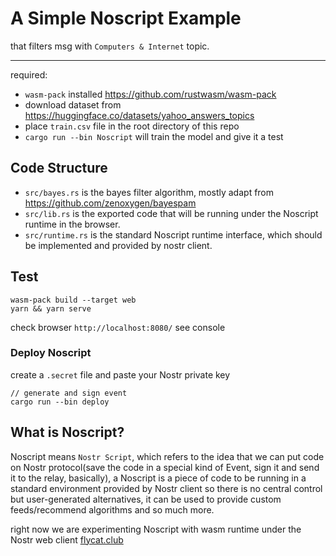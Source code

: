 A Simple Noscript Example
====

that filters msg with `Computers & Internet` topic.

---
required:

- `wasm-pack` installed https://github.com/rustwasm/wasm-pack 
- download dataset from https://huggingface.co/datasets/yahoo_answers_topics
- place `train.csv` file in the root directory of this repo
- `cargo run --bin Noscript` will train the model and give it a test
  
## Code Structure

- `src/bayes.rs` is the bayes filter algorithm, mostly adapt from https://github.com/zenoxygen/bayespam
- `src/lib.rs` is the exported code that will be running under the Noscript runtime in the browser.
- `src/runtime.rs` is the standard Noscript runtime interface, which should be implemented and provided by nostr client.

## Test

```
wasm-pack build --target web
yarn && yarn serve
```

check browser `http://localhost:8080/` see console

### Deploy Noscript

create a `.secret` file and paste your Nostr private key

```
// generate and sign event
cargo run --bin deploy
```

## What is Noscript?

Noscript means `Nostr Script`, which refers to the idea that we can put code on Nostr protocol(save the code in a special kind of Event, sign it and send it to the relay, basically), a Noscript is a piece of code to be running in a standard environment provided by Nostr client so there is no central control but user-generated alternatives, it can be used to provide custom feeds/recommend algorithms and so much more.

right now we are experimenting Noscript with wasm runtime under the Nostr web client [flycat.club](https://github.com/digi-monkey/flycat-web)
